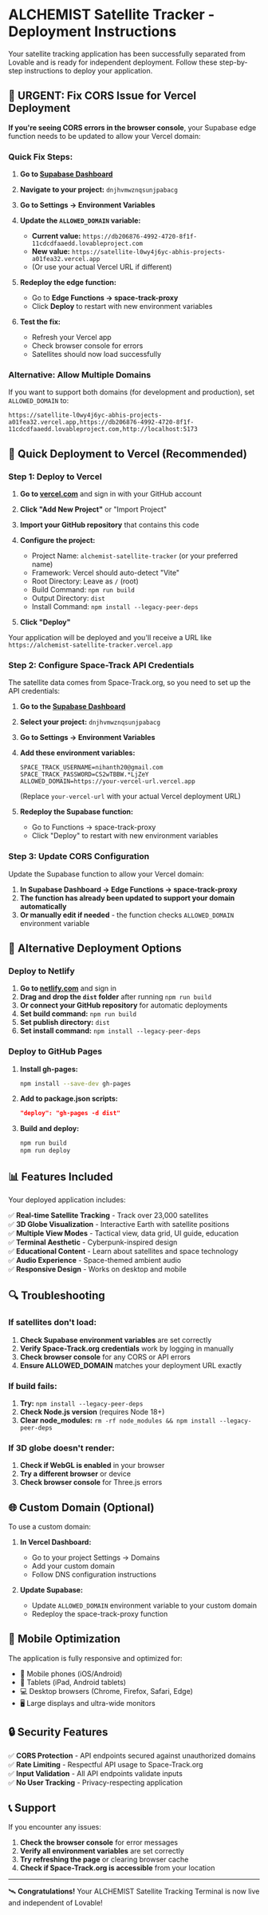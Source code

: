 # ALCHEMIST Satellite Tracker - Deployment Instructions

Your satellite tracking application has been successfully separated from Lovable and is ready for independent deployment. Follow these step-by-step instructions to deploy your application.

## 🚨 URGENT: Fix CORS Issue for Vercel Deployment

**If you're seeing CORS errors in the browser console**, your Supabase edge function needs to be updated to allow your Vercel domain:

### Quick Fix Steps:

1. **Go to [Supabase Dashboard](https://supabase.com/dashboard)**
2. **Navigate to your project:** `dnjhvmwznqsunjpabacg`
3. **Go to Settings → Environment Variables**
4. **Update the `ALLOWED_DOMAIN` variable:**
   - **Current value:** `https://db206876-4992-4720-8f1f-11cdcdfaaedd.lovableproject.com`
   - **New value:** `https://satellite-l0wy4j6yc-abhis-projects-a01fea32.vercel.app`
   - (Or use your actual Vercel URL if different)

5. **Redeploy the edge function:**
   - Go to **Edge Functions → space-track-proxy**
   - Click **Deploy** to restart with new environment variables

6. **Test the fix:**
   - Refresh your Vercel app
   - Check browser console for errors
   - Satellites should now load successfully

### Alternative: Allow Multiple Domains

If you want to support both domains (for development and production), set `ALLOWED_DOMAIN` to:
```
https://satellite-l0wy4j6yc-abhis-projects-a01fea32.vercel.app,https://db206876-4992-4720-8f1f-11cdcdfaaedd.lovableproject.com,http://localhost:5173
```

## 🚀 Quick Deployment to Vercel (Recommended)

### Step 1: Deploy to Vercel

1. **Go to [vercel.com](https://vercel.com)** and sign in with your GitHub account
2. **Click "Add New Project"** or "Import Project"
3. **Import your GitHub repository** that contains this code
4. **Configure the project:**
   - Project Name: `alchemist-satellite-tracker` (or your preferred name)
   - Framework: Vercel should auto-detect "Vite"
   - Root Directory: Leave as `/` (root)
   - Build Command: `npm run build`
   - Output Directory: `dist`
   - Install Command: `npm install --legacy-peer-deps`

5. **Click "Deploy"**

Your application will be deployed and you'll receive a URL like `https://alchemist-satellite-tracker.vercel.app`

### Step 2: Configure Space-Track API Credentials

The satellite data comes from Space-Track.org, so you need to set up the API credentials:

1. **Go to the [Supabase Dashboard](https://supabase.com/dashboard)**
2. **Select your project:** `dnjhvmwznqsunjpabacg` 
3. **Go to Settings → Environment Variables**
4. **Add these environment variables:**
   ```
   SPACE_TRACK_USERNAME=nihanth20@gmail.com
   SPACE_TRACK_PASSWORD=CS2wTBBW.*LjZeY
   ALLOWED_DOMAIN=https://your-vercel-url.vercel.app
   ```
   (Replace `your-vercel-url` with your actual Vercel deployment URL)

5. **Redeploy the Supabase function:**
   - Go to Functions → space-track-proxy
   - Click "Deploy" to restart with new environment variables

### Step 3: Update CORS Configuration

Update the Supabase function to allow your Vercel domain:

1. **In Supabase Dashboard → Edge Functions → space-track-proxy**
2. **The function has already been updated to support your domain automatically**
3. **Or manually edit if needed** - the function checks `ALLOWED_DOMAIN` environment variable

## 🔧 Alternative Deployment Options

### Deploy to Netlify

1. **Go to [netlify.com](https://netlify.com)** and sign in
2. **Drag and drop the `dist` folder** after running `npm run build`
3. **Or connect your GitHub repository** for automatic deployments
4. **Set build command:** `npm run build`
5. **Set publish directory:** `dist`
6. **Set install command:** `npm install --legacy-peer-deps`

### Deploy to GitHub Pages

1. **Install gh-pages:**
   ```bash
   npm install --save-dev gh-pages
   ```

2. **Add to package.json scripts:**
   ```json
   "deploy": "gh-pages -d dist"
   ```

3. **Build and deploy:**
   ```bash
   npm run build
   npm run deploy
   ```

## 📊 Features Included

Your deployed application includes:

✅ **Real-time Satellite Tracking** - Track over 23,000 satellites  
✅ **3D Globe Visualization** - Interactive Earth with satellite positions  
✅ **Multiple View Modes** - Tactical view, data grid, UI guide, education  
✅ **Terminal Aesthetic** - Cyberpunk-inspired design  
✅ **Educational Content** - Learn about satellites and space technology  
✅ **Audio Experience** - Space-themed ambient audio  
✅ **Responsive Design** - Works on desktop and mobile  

## 🔍 Troubleshooting

### If satellites don't load:
1. **Check Supabase environment variables** are set correctly
2. **Verify Space-Track.org credentials** work by logging in manually
3. **Check browser console** for any CORS or API errors
4. **Ensure ALLOWED_DOMAIN** matches your deployment URL exactly

### If build fails:
1. **Try:** `npm install --legacy-peer-deps`
2. **Check Node.js version** (requires Node 18+)
3. **Clear node_modules:** `rm -rf node_modules && npm install --legacy-peer-deps`

### If 3D globe doesn't render:
1. **Check if WebGL is enabled** in your browser
2. **Try a different browser** or device
3. **Check browser console** for Three.js errors

## 🌐 Custom Domain (Optional)

To use a custom domain:

1. **In Vercel Dashboard:**
   - Go to your project Settings → Domains
   - Add your custom domain
   - Follow DNS configuration instructions

2. **Update Supabase:**
   - Update `ALLOWED_DOMAIN` environment variable to your custom domain
   - Redeploy the space-track-proxy function

## 📱 Mobile Optimization

The application is fully responsive and optimized for:
- 📱 Mobile phones (iOS/Android)
- 📱 Tablets (iPad, Android tablets)
- 💻 Desktop browsers (Chrome, Firefox, Safari, Edge)
- 🖥️ Large displays and ultra-wide monitors

## 🔒 Security Features

✅ **CORS Protection** - API endpoints secured against unauthorized domains  
✅ **Rate Limiting** - Respectful API usage to Space-Track.org  
✅ **Input Validation** - All API endpoints validate inputs  
✅ **No User Tracking** - Privacy-respecting application  

## 📞 Support

If you encounter any issues:
1. **Check the browser console** for error messages
2. **Verify all environment variables** are set correctly
3. **Try refreshing the page** or clearing browser cache
4. **Check if Space-Track.org is accessible** from your location

---

🛰️ **Congratulations!** Your ALCHEMIST Satellite Tracking Terminal is now live and independent of Lovable!